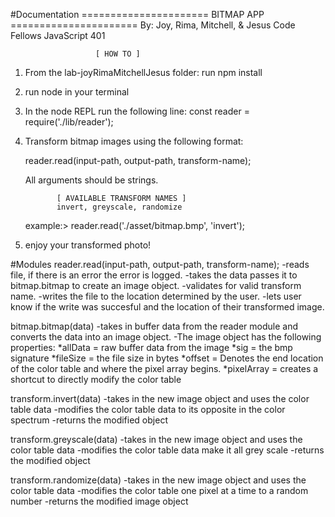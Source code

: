 #Documentation
====================== BITMAP APP ======================
            By: Joy, Rima, Mitchell, & Jesus
               Code Fellows JavaScript 401

                       [ HOW TO ]
1. From the lab-joyRimaMitchellJesus folder:
    run npm install

2.  run node in your terminal

3.  In the node REPL run the following line:
    const reader = require('./lib/reader');

5. Transform bitmap images using the following format:

   reader.read(input-path, output-path, transform-name);

   All arguments should be strings.

              [ AVAILABLE TRANSFORM NAMES ]
              invert, greyscale, randomize

    example:> reader.read('./asset/bitmap.bmp', 'invert');

6. enjoy your transformed photo!

#Modules
reader.read(input-path, output-path, transform-name);
    -reads file, if there is an error the error is logged.
    -takes the data passes it to bitmap.bitmap to create an image object.
    -validates for valid transform name.
    -writes the file to the location determined by the user.
    -lets user know if the write was succesful and the location of their transformed image.

bitmap.bitmap(data)
    -takes in buffer data from the reader module and converts the data into an image object.
    -The image object has the following properties:
        *allData = raw buffer data from the image
        *sig = the bmp signature
        *fileSize = the file size in bytes
        *offset = Denotes the end location of the color table and where the pixel array begins.
        *pixelArray = creates a shortcut to directly modify the color table

transform.invert(data)
    -takes in the new image object and uses the color table data
    -modifies the color table data to its opposite in the color spectrum
    -returns the modified object

transform.greyscale(data)
    -takes in the new image object and uses the color table data
    -modifies the color table data make it all grey scale
    -returns the modified object

transform.randomize(data)
    -takes in the new image object and uses the color table data
    -modifies the color table one pixel at a time to a random number
    -returns the modified image object

